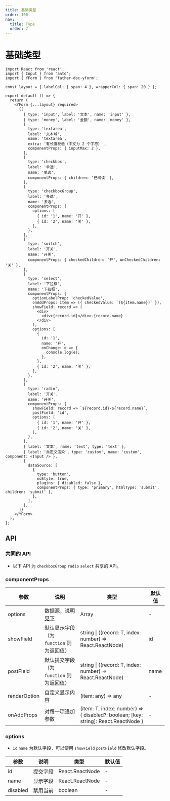 ```yaml
---
title: 基础类型
order: 100
nav:
  title: Type
  order: 7
---
```


# 基础类型

```tsx
import React from 'react';
import { Input } from 'antd';
import { YForm } from 'father-doc-yform';

const layout = { labelCol: { span: 4 }, wrapperCol: { span: 20 } };

export default () => {
  return (
    <YForm {...layout} required>
      {[
        { type: 'input', label: '文本', name: 'input' },
        { type: 'money', label: '金额', name: 'money' },
        {
          type: 'textarea',
          label: '文本域',
          name: 'textarea',
          extra: '有长度校验（中文为 2 个字符）',
          componentProps: { inputMax: 2 },
        },
        {
          type: 'checkbox',
          label: '单选',
          name: '单选',
          componentProps: { children: '已阅读' },
        },
        {
          type: 'checkboxGroup',
          label: '多选',
          name: '多选',
          componentProps: {
            options: [
              { id: '1', name: '开' },
              { id: '2', name: '关' },
            ],
          },
        },
        {
          type: 'switch',
          label: '开关',
          name: '开关',
          componentProps: { checkedChildren: '开', unCheckedChildren: '关' },
        },
        {
          type: 'select',
          label: '下拉框',
          name: '下拉框',
          componentProps: {
            optionLabelProp: 'checkedValue',
            onAddProps: item => ({ checkedValue: `(${item.name})` }),
            showField: record => (
              <div>
                <div>{record.id}</div>-{record.name}
              </div>
            ),
            options: [
              {
                id: '1',
                name: '开',
                onChange: e => {
                  console.log(e);
                },
              },
              { id: '2', name: '关' },
            ],
          },
        },
        {
          type: 'radio',
          label: '开关',
          name: '开关',
          componentProps: {
            showField: record => `${record.id}-${record.name}`,
            postField: 'id',
            options: [
              { id: '1', name: '开' },
              { id: '2', name: '关' },
            ],
          },
        },
        { label: '文本', name: 'text', type: 'text' },
        { label: '自定义渲染', type: 'custom', name: 'custom', component: <Input /> },
        {
          dataSource: [
            {
              type: 'button',
              noStyle: true,
              plugins: { disabled: false },
              componentProps: { type: 'primary', htmlType: 'submit', children: 'submit' },
            },
          ],
        },
      ]}
    </YForm>
  );
};
```

## API

### 共同的 API

- 以下 API 为 `checkboxGroup` `radio` `select` 共享的 API。

### componentProps

| 参数 | 说明 | 类型 | 默认值 |
| --- | --- | --- | --- |
| options | 数据源，说明[见下](#options) | Array | - |
| showField | 默认显示字段（为 `function` 则为返回值） | string \| ((record: T, index: number) => React.ReactNode) | id |
| postField | 默认提交字段（为 `function` 则为返回值） | string \| ((record: T, index: number) => React.ReactNode) | name |
| renderOption | 自定义显示内容 | (item: any) => any | - |
| onAddProps | 对每一项追加参数 | (item: T, index: number) => { disabled?: boolean; [key: string]: React.ReactNode } | - |

### options

- `id` `name` 为默认字段，可以使用 `showField` `postField` 修改默认字段。

| 参数     | 说明     | 类型            | 默认值 |
| -------- | -------- | --------------- | ------ |
| id       | 提交字段 | React.ReactNode | -      |
| name     | 显示字段 | React.ReactNode | -      |
| disabled | 禁用当前 | boolean         | -      |
